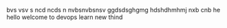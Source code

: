 bvs vsv s
ncd ncds n
nvbsnvbsnsv
ggdsdsghgmg
hdshdhmhmj
nxb cnb
he hello
welcome to devops
learn new thind 
